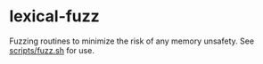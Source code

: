 lexical-fuzz
============

Fuzzing routines to minimize the risk of any memory unsafety. See [scripts/fuzz.sh](/scripts/fuzz.sh) for use.

